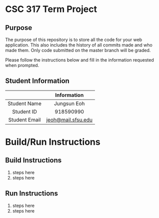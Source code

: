 # CSC 317 Term Project

## Purpose

The purpose of this repository is to store all the code for your web application. This also includes the history of all commits made and who made them. Only code submitted on the master branch will be graded.

Please follow the instructions below and fill in the information requested when prompted.

## Student Information

|               | Information       |
|:-------------:|:-----------------:|
| Student Name  | Jungsun Eoh       |
| Student ID    | 918590990         |
| Student Email | jeoh@mail.sfsu.edu|



# Build/Run Instructions

## Build Instructions
1. steps here
2. steps here

## Run Instructions
1. steps here
2. steps here 